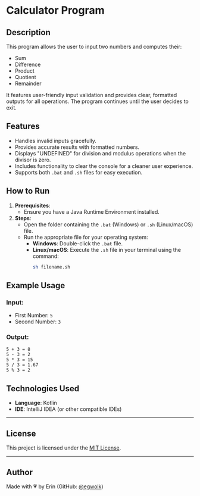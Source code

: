 # **Calculator Program**

## **Description**
This program allows the user to input two numbers and computes their:
- Sum
- Difference
- Product
- Quotient
- Remainder  

It features user-friendly input validation and provides clear, formatted outputs for all operations. The program continues until the user decides to exit.

## **Features**
- Handles invalid inputs gracefully.
- Provides accurate results with formatted numbers.
- Displays "UNDEFINED" for division and modulus operations when the divisor is zero.
- Includes functionality to clear the console for a cleaner user experience.
- Supports both `.bat` and `.sh` files for easy execution.

## **How to Run**
1. **Prerequisites**:
   - Ensure you have a Java Runtime Environment installed.
2. **Steps**:
   - Open the folder containing the `.bat` (Windows) or `.sh` (Linux/macOS) file.
   - Run the appropriate file for your operating system:
     - **Windows**: Double-click the `.bat` file.
     - **Linux/macOS**: Execute the `.sh` file in your terminal using the command:
       ```bash
       sh filename.sh
       ```

## **Example Usage**
### **Input**:
- First Number: `5`
- Second Number: `3`

### **Output**:
```
5 + 3 = 8 
5 - 3 = 2
5 * 3 = 15
5 / 3 = 1.67
5 % 3 = 2
```

## **Technologies Used**
- **Language**: Kotlin
- **IDE**: IntelliJ IDEA (or other compatible IDEs)

---
## License
This project is licensed under the [MIT License](../../../LICENSE.md).

---
## **Author**
Made with 💗 by Erin (GitHub: [@egwolk](https://github.com/ewgolk))  

